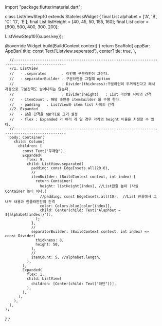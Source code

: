 import "package:flutter/material.dart";

class ListViewStep10 extends StatelessWidget {
  final List<String> alphabet = <String>['A', 'B', 'C', 'D', 'E'];
  final List<double> listHeight = <double>[40, 45, 50, 155, 160];
  final List<int> color = <int>[600, 500, 400, 300, 200];

  ListViewStep10({super.key});

  @override
  Widget build(BuildContext context) {
    return Scaffold(
      appBar: AppBar(
        title: const Text('Listview.seperated'),
        centerTitle: true,
      ),

      //----------------------------------------------------------------------------------------------
      //1. ListView
      //   - .separated       . 라인별 구분라인이 그린다.
      //   - separatorBuilder . 구분라인을 그릴때 option
      //                      . Divider(thickness):구분라인이 두꺼워진다고 해서 자동으로 구분간격도 늘어나지는 않는다.
      //                      . Divider(height)   : List 라인별 사이의 간격
      //   - itemCount . 해당 숫만큼 itemBuilder 를 수행 한다.
      //   - padding   . ListView와 item list 사이의 간격
      //2. Expanded
      //   - 남은 간격을 n분의1로 크기 설정
      //   - flex : Expanded 가 여러 개 일 경우 각각의 height 비율을 지정할 수 있다.
      //----------------------------------------------------------------------------------------------
      body: Container(
        child: Column(
          children: [
            const Text('주제명'),
            Expanded(
              flex: 9,
              child: ListView.separated(
                padding: const EdgeInsets.all(20.0),
                //
                itemBuilder: (BuildContext context, int index) {
                  return Container(
                    height: listHeight[index], //List한줄 높이 (사실 Container 높이 이다.)
                    //padding: const EdgeInsets.all(10),  //List 한줄에서 그 내부 내용과 한줄라인간의 간격
                    color: Colors.blue[color[index]],
                    child: Center(child: Text('Alaphbet = ${alphabet[index]}')),
                  );
                },
                //
                separatorBuilder: (BuildContext context, int index) => const Divider(
                  thickness: 8,
                  height: 50,
                ),
                //
                itemCount: 5, //alphabet.length,
              ),
            ),
            Expanded(
              flex: 1,
              child: ListView(
                children: [Center(child: Text("하단"))],
              ),
            ),
          ],
        ),
      ),
    );
  }
}
